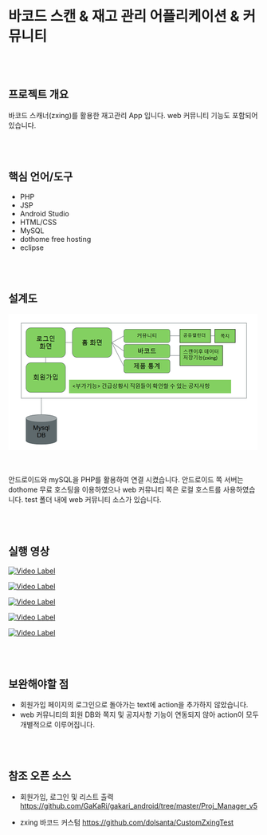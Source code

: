 # 바코드 스캔 & 재고 관리 어플리케이션 & 커뮤니티

<br/>
</br>

## 프로젝트 개요

바코드 스캐너(zxing)를 활용한 재고관리 App 입니다.
web 커뮤니티 기능도 포함되어 있습니다.

<br/>
</br>

## 핵심 언어/도구

- PHP
- JSP
- Android Studio
- HTML/CSS
- MySQL
- dothome free hosting
- eclipse

<br/>
</br>

## 설계도

![](./IMAGES/1.png)

<br/>

안드로이드와 mySQL을 PHP를 활용하여 연결 시켰습니다.
안드로이드 쪽 서버는 dothome 무료 호스팅을 이용하였으나 web 커뮤니티 쪽은 로컬 호스트를 사용하였습니다.
test 폴더 내에 web 커뮤니티 소스가 있습니다.

<br/>
<br/>

## 실행 영상

[![Video Label](http://img.youtube.com/vi/ajQqjeMKHM8/0.jpg)](https://youtu.be/ajQqjeMKHM8)

[![Video Label](http://img.youtube.com/vi/e_KL0anFSqY/0.jpg)](https://youtu.be/e_KL0anFSqY)


[![Video Label](http://img.youtube.com/vi/5Y9aMt0t2u4/0.jpg)](https://youtu.be/5Y9aMt0t2u4)

[![Video Label](http://img.youtube.com/vi/JlqH0j4bdNM/0.jpg)](https://youtu.be/JlqH0j4bdNM)

[![Video Label](http://img.youtube.com/vi/dq3hIe8i0Q8/0.jpg)](https://youtu.be/dq3hIe8i0Q8)


<br/>
<br/>


## 보완해야할 점

- 회원가입 페이지의 로그인으로 돌아가는 text에 action을 추가하지 않았습니다.
- web 커뮤니티의 회원 DB와 쪽지 및 공지사항 기능이 연동되지 않아 action이 모두 개별적으로 이루어집니다. 

<br/>
<br/>

## 참조 오픈 소스

- 회원가입, 로그인 및 리스트 출력
<https://github.com/GaKaRi/gakari_android/tree/master/Proj_Manager_v5>

- zxing 바코드 커스텀
<https://github.com/dolsanta/CustomZxingTest>
